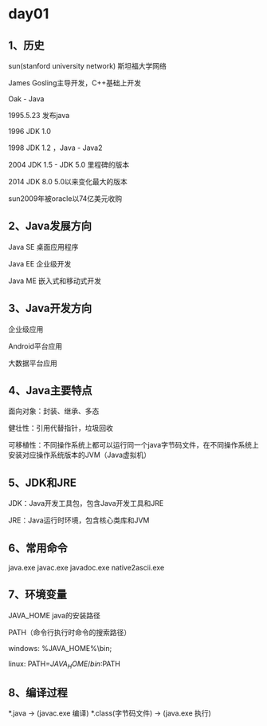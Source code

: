 # day01

## 1、历史

sun(stanford university network) 斯坦福大学网络

James Gosling主导开发，C++基础上开发

Oak - Java

1995.5.23  发布java

1996  JDK 1.0

1998  JDK 1.2 ，Java - Java2

2004  JDK 1.5 - JDK 5.0	里程碑的版本

2014  JDK 8.0	5.0以来变化最大的版本

sun2009年被oracle以74亿美元收购

## 2、Java发展方向

Java SE	桌面应用程序

Java EE	企业级开发

Java ME	嵌入式和移动式开发

## 3、Java开发方向

企业级应用

Android平台应用

大数据平台应用

## 4、Java主要特点

面向对象：封装、继承、多态

健壮性：引用代替指针，垃圾回收

可移植性：不同操作系统上都可以运行同一个java字节码文件，在不同操作系统上安装对应操作系统版本的JVM（Java虚拟机）

## 5、JDK和JRE

JDK：Java开发工具包，包含Java开发工具和JRE

JRE：Java运行时环境，包含核心类库和JVM

## 6、常用命令

java.exe	javac.exe	javadoc.exe	native2ascii.exe

## 7、环境变量

JAVA_HOME	java的安装路径

PATH（命令行执行时命令的搜索路径）
	
windows:    %JAVA_HOME%\bin; 

linux:  PATH=$JAVA_HOME/bin:$PATH

## 8、编译过程

*.java  ->  (javac.exe 编译)   *.class(字节码文件)  ->  (java.exe 执行)   
